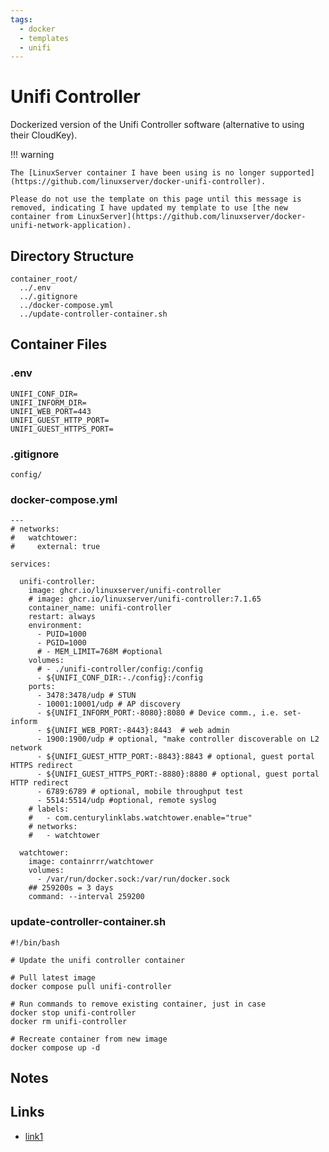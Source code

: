 ```yaml
---
tags:
  - docker
  - templates
  - unifi
---
```


# Unifi Controller

Dockerized version of the Unifi Controller software (alternative to using their CloudKey).

!!! warning

    The [LinuxServer container I have been using is no longer supported](https://github.com/linuxserver/docker-unifi-controller).

    Please do not use the template on this page until this message is removed, indicating I have updated my template to use [the new container from LinuxServer](https://github.com/linuxserver/docker-unifi-network-application).

## Directory Structure

```text title="Container directory structure"
container_root/
  ../.env
  ../.gitignore
  ../docker-compose.yml
  ../update-controller-container.sh
```

## Container Files

### .env

```text title="unifi controller .env" linenums="1"
UNIFI_CONF_DIR=
UNIFI_INFORM_DIR=
UNIFI_WEB_PORT=443
UNIFI_GUEST_HTTP_PORT=
UNIFI_GUEST_HTTPS_PORT=

```

### .gitignore

```text title="unifi controller .gitignore" linenums="1"
config/

```

### docker-compose.yml

```text title="unifi controller docker-compose.yml" linenums="1"
---
# networks:
#   watchtower:
#     external: true

services:

  unifi-controller:
    image: ghcr.io/linuxserver/unifi-controller
    # image: ghcr.io/linuxserver/unifi-controller:7.1.65
    container_name: unifi-controller
    restart: always
    environment:
      - PUID=1000
      - PGID=1000
      # - MEM_LIMIT=768M #optional
    volumes:
      # - ./unifi-controller/config:/config
      - ${UNIFI_CONF_DIR:-./config}:/config
    ports:
      - 3478:3478/udp # STUN
      - 10001:10001/udp # AP discovery
      - ${UNIFI_INFORM_PORT:-8080}:8080 # Device comm., i.e. set-inform
      - ${UNIFI_WEB_PORT:-8443}:8443  # web admin
      - 1900:1900/udp # optional, "make controller discoverable on L2 network
      - ${UNIFI_GUEST_HTTP_PORT:-8843}:8843 # optional, guest portal HTTPS redirect
      - ${UNIFI_GUEST_HTTPS_PORT:-8880}:8880 # optional, guest portal HTTP redirect
      - 6789:6789 # optional, mobile throughput test
      - 5514:5514/udp #optional, remote syslog
    # labels:
    #   - com.centurylinklabs.watchtower.enable="true"
    # networks:
    #   - watchtower

  watchtower:
    image: containrrr/watchtower
    volumes:
      - /var/run/docker.sock:/var/run/docker.sock
    ## 259200s = 3 days
    command: --interval 259200

```

### update-controller-container.sh

```shell title="Update Unifi Controller container" linenums="1"
#!/bin/bash

# Update the unifi controller container

# Pull latest image
docker compose pull unifi-controller

# Run commands to remove existing container, just in case
docker stop unifi-controller
docker rm unifi-controller

# Recreate container from new image
docker compose up -d

```

## Notes

## Links

- [link1](#)
